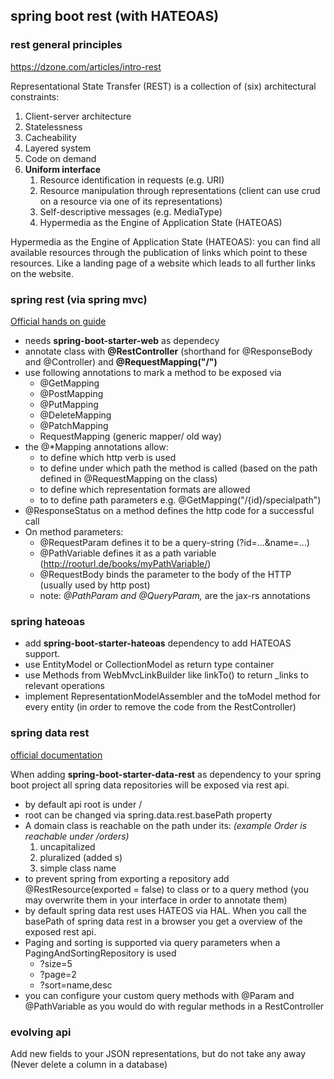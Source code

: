 
## spring boot rest (with HATEOAS)

### rest general principles 

https://dzone.com/articles/intro-rest

Representational State Transfer (REST) is a collection of (six) architectural constraints:

  1. Client-server architecture
  2. Statelessness
  3. Cacheability
  4. Layered system
  5. Code on demand 
  6. **Uniform interface**
     1. Resource identification in requests (e.g. URI)
     2. Resource manipulation through representations (client can use crud on a resource via one of its representations)
     3. Self-descriptive messages (e.g. MediaType)
     4. Hypermedia as the Engine of Application State (HATEOAS)

Hypermedia as the Engine of Application State (HATEOAS): you can find all available resources through the publication of links which point to these resources. Like a landing page of a website which leads to all further links on the website.  


### spring rest (via spring mvc)

[Official hands on guide](https://spring.io/guides/tutorials/rest/)

- needs **spring-boot-starter-web** as dependecy
- annotate class with **@RestController** (shorthand for @ResponseBody and @Controller) and **@RequestMapping("/")**
- use following annotations to mark a method to be exposed via 
  - @GetMapping
  - @PostMapping
  - @PutMapping
  - @DeleteMapping
  - @PatchMapping
  - RequestMapping (generic mapper/ old way)
- the @*Mapping annotations allow: 
  - to define which http verb is used
  - to define under which path the method is called (based on the path defined in @RequestMapping on the class) 
  - to define which representation formats are allowed
  - to to define path parameters e.g. @GetMapping("/{id}/specialpath")
-  @ResponseStatus on a method defines the http code for a successful call
- On method parameters:
  -  @RequestParam defines it to be a query-string (?id=...&name=...)
  -  @PathVariable defines it as a path variable (http://rooturl.de/books/myPathVariable/)
  -  @RequestBody binds the parameter to the body of the HTTP (usually used by http post)
  -  note: *@PathParam and @QueryParam,* are the jax-rs annotations

### spring hateoas

- add **spring-boot-starter-hateoas** dependency to add HATEOAS support.
- use EntityModel<T> or CollectionModel<T> as return type container
- use Methods from WebMvcLinkBuilder like linkTo() to return _links to relevant operations
- implement RepresentationModelAssembler and the toModel method for every entity (in order to remove the code from the RestController)

### spring data rest

[official documentation](https://docs.spring.io/spring-data/rest/docs/current/reference/html/)

When adding **spring-boot-starter-data-rest** as dependency to your spring boot project all spring data repositories will be exposed via rest api.

- by default api root is under /
- root can be changed via spring.data.rest.basePath property
- A domain class is reachable on the path under its: *(example Order is reachable under /orders)*
  1. uncapitalized
  2. pluralized (added s)
  3. simple class name 
- to prevent spring from exporting a repository add @RestResource(exported = false) to class or to a query method (you may overwrite them in your interface in order to annotate them)
- by default spring data rest uses HATEOS via HAL. When you call the basePath of spring data rest in a browser you get a overview of the exposed rest api.
- Paging and sorting is supported via query parameters when a PagingAndSortingRepository is used 
  - ?size=5
  - ?page=2
  - ?sort=name,desc
-  you can configure your custom query methods with @Param and @PathVariable as you would do with regular methods in a RestController

### evolving api

Add new fields to your JSON representations, but do not take any away (Never delete a column in a database)